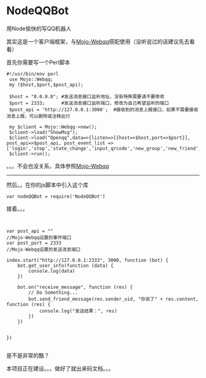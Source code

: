 # NodeQQBot
用Node愉快的写QQ机器人

其实这是一个客户端框架，与[Mojo-Webqq](https://github.com/sjdy521/Mojo-Webqq)搭配使用（没听说过的话建议先去看看）

首先你需要写一个Perl脚本

```
#!/usr/bin/env perl
 use Mojo::Webqq;
 my ($host,$port,$post_api);
 
 $host = "0.0.0.0"; #发送消息接口监听地址，没有特殊需要请不要修改
 $port = 2333;      #发送消息接口监听端口，修改为自己希望监听的端口
 $post_api = 'http://127.0.0.1:3000';  #接收到的消息上报接口，如果不需要接收消息上报，可以删除或注释此行
 
 my $client = Mojo::Webqq->new();
 $client->load("ShowMsg");
 $client->load("Openqq",data=>{listen=>[{host=>$host,port=>$port}], post_api=>$post_api, post_event_list => ['login','stop','state_change','input_qrcode','new_group','new_friend','new_group_member','lose_group','lose_friend','lose_group_member']});
 $client->run();
```
。。。不会也没关系，具体参照[Mojo-Webqq](https://github.com/sjdy521/Mojo-Webqq)

---

然后。。在你的js脚本中引入这个库

```
var nodeQQBot = require('NodeQQBot')
```

接着。。。
```


var post_api = ""
//Mojo-Webqq设置的事件端口
var post_port = 2333
//Mojo-Webqq设置的发送消息端口

index.start("http://127.0.0.1:2333", 3000, function (bot) {
    bot.get_user_info(function (data) {
        console.log(data)
    })

    bot.on("receive_message", function (res) {
        // Do Something...
        bot.send_friend_message(res.sender_uid, "你说了" + res.content, function (res) {
            console.log("发送结果：", res)
        })
    })


})


```

是不是非常的酷？

本项目正在建设。。。做好了就出来码文档。。。